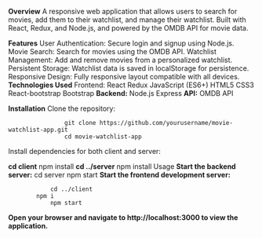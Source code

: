 **Overview**
A responsive web application that allows users to search for movies, add them to their watchlist, and manage their watchlist. Built with React, Redux, and Node.js, and powered by the OMDB API for movie data.

**Features**
	User Authentication: Secure login and signup using Node.js.
	Movie Search: Search for movies using the OMDB API.
	Watchlist Management: Add and remove movies from a personalized watchlist.
	Persistent Storage: Watchlist data is saved in localStorage for persistence.
	Responsive Design: Fully responsive layout compatible with all devices.
**Technologies Used**
Frontend:
  React
	Redux
	JavaScript (ES6+)
	HTML5
	CSS3
 	React-bootstrap
	Bootstrap
**Backend:**
 Node.js
 Express
**API:**
OMDB API

**Installation**
Clone the repository:

					git clone https://github.com/yourusername/movie-watchlist-app.git
					cd movie-watchlist-app
Install dependencies for both client and server:


**cd client**
         npm install
**cd ../server**
        npm install
Usage
**Start the backend server:**
				cd server
				npm start
**Start the frontend development server:**

				cd ../client
		    npm i
				npm start
**Open your browser and navigate to http://localhost:3000 to view the application.**
